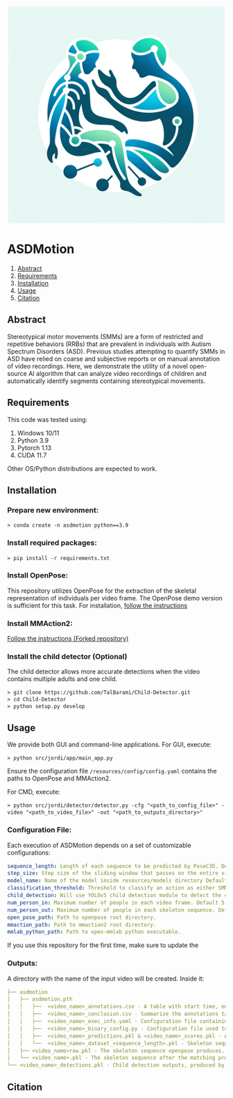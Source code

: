<p align="center">
  <img src="/resources/logo_jordi.webp" alt="ASDMotion" width="500"/>
</p>


# ASDMotion

1. [Abstract](#abstract)
2. [Requirements](#requirements)
3. [Installation](#installation)
4. [Usage](#usage)
5. [Citation](#citation)


## Abstract
Stereotypical motor movements (SMMs) are a form of restricted and repetitive behaviors (RRBs) that are prevalent in individuals with Autism Spectrum Disorders (ASD). Previous studies attempting to quantify SMMs in ASD have relied on coarse and subjective reports or on manual annotation of video recordings. Here, we demonstrate the utility of a novel open-source AI algorithm that can analyze video recordings of children and automatically identify segments containing stereotypical movements.

## Requirements
This code was tested using:
1. Windows 10/11
2. Python 3.9
3. Pytorch 1.13
4. CUDA 11.7

Other OS/Python distributions are expected to work.

## Installation
### Prepare new environment:
```console
> conda create -n asdmotion python==3.9
```
### Install required packages:
```console
> pip install -r requirements.txt
```

### Install OpenPose:
This repository utilizes OpenPose for the extraction of the skeletal representation of individuals per video frame.
The OpenPose demo version is sufficient for this task. For installation, [follow the instructions](https://github.com/CMU-Perceptual-Computing-Lab/openpose/blob/master/doc/01_demo.md)

### Install MMAction2:
[Follow the instructions (Forked repository)](https://github.com/TalBarami/mmaction2)


### Install the child detector (Optional)
The child detector allows more accurate detections when the video contains multiple adults and one child.
```console
> git clone https://github.com/TalBarami/Child-Detector.git
> cd Child-Detector
> python setup.py develop
```

## Usage
We provide both GUI and command-line applications.
For GUI, execute:
```console
> python src/jordi/app/main_app.py
```
Ensure the configuration file `/resources/config/config.yaml` contains the paths to OpenPose and MMAction2.

For CMD, execute:
```console
> python src/jordi/detector/detector.py -cfg "<path_to_config_file>" -video "<path_to_video_file>" -out "<path_to_outputs_directory>"
```

### Configuration File:
Each execution of ASDMotion depends on a set of customizable configurations:
```yaml
sequence_length: Length of each sequence to be predicted by PoseC3D. Default 200.
step_size: Step size of the sliding window that passes on the entire video. Default 30.
model_name: Name of the model inside resources/models directory Default 'asdmotion'.
classification_threshold: Threshold to classify an action as either SMM or not. Default 0.85.
child_detection: Will use YOLOv5 child detection module to detect the child per video frame. Default true .
num_person_in: Maximum number of people in each video frame. Default 5.
num_person_out: Maximum number of people in each skeleton sequence. Default 5.
open_pose_path: Path to openpose root directory.
mmaction_path: Path to mmaction2 root directory.
mmlab_python_path: Path to open-mmlab python executable.
```
If you use this repository for the first time, make sure to update the 

### Outputs:
A directory with the name of the input video will be created. Inside it:
```yaml
├── asdmotion
│   ├── asdmotion.pth
│   │   ├──  <video_name>_annotations.csv - A table with start time, end time, movement type and stereotypical score of each segment.
│   │   ├──  <video_name>_conclusion.csv - Summarize the annotations table with the sum of lengths of SMMs, the proportion of SMMs, the number of SMM segments, and the number of SMMs per minute.
│   │   ├──  <video_name>_exec_info.yaml - Configuration file containing execution information.
│   │   ├──  <video_name>_binary_config.py - Configuration file used to execute PoseC3D.
│   │   ├──  <video_name>_predictions.pkl & <video_name>_scores.pkl - A per-sequence scores produced by PoseC3D for each sequence of <sequence_length> length while iterating over the entire video with step size <step_size>.
│   │   └──  <video_name>_dataset_<sequence_length>.pkl - Skeleton sequences that were fed to PoseC3D.
│   ├── <video_name>raw.pkl - The skeleton sequence openpose produces.
│   └── <video_name>.pkl - The skeleton sequence after the matching process with the child detection module.
└── <video_name>_detections.pkl - Child detection outputs, produced by the child detection module (Optional).
```

## Citation
